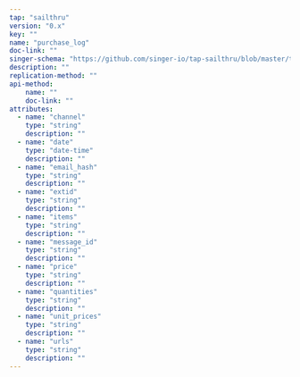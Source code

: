 ```yaml
---
tap: "sailthru"
version: "0.x"
key: ""
name: "purchase_log"
doc-link: ""
singer-schema: "https://github.com/singer-io/tap-sailthru/blob/master/tap_sailthru/schemas/purchase_log.json"
description: ""
replication-method: ""
api-method:
    name: ""
    doc-link: ""
attributes:
  - name: "channel"
    type: "string"
    description: ""
  - name: "date"
    type: "date-time"
    description: ""
  - name: "email_hash"
    type: "string"
    description: ""
  - name: "extid"
    type: "string"
    description: ""
  - name: "items"
    type: "string"
    description: ""
  - name: "message_id"
    type: "string"
    description: ""
  - name: "price"
    type: "string"
    description: ""
  - name: "quantities"
    type: "string"
    description: ""
  - name: "unit_prices"
    type: "string"
    description: ""
  - name: "urls"
    type: "string"
    description: ""
---
```

